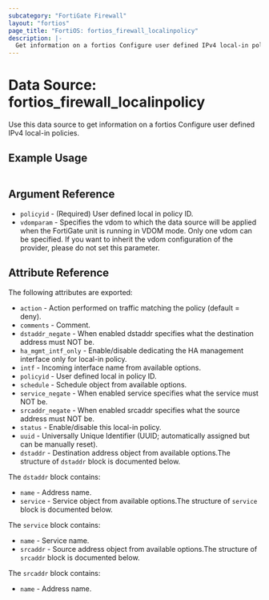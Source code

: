 ```yaml
---
subcategory: "FortiGate Firewall"
layout: "fortios"
page_title: "FortiOS: fortios_firewall_localinpolicy"
description: |-
  Get information on a fortios Configure user defined IPv4 local-in policies.
---
```


# Data Source: fortios_firewall_localinpolicy
Use this data source to get information on a fortios Configure user defined IPv4 local-in policies.


## Example Usage

```hcl

```

## Argument Reference

* `policyid` - (Required) User defined local in policy ID.
* `vdomparam` - Specifies the vdom to which the data source will be applied when the FortiGate unit is running in VDOM mode. Only one vdom can be specified. If you want to inherit the vdom configuration of the provider, please do not set this parameter.

## Attribute Reference

The following attributes are exported:

* `action` - Action performed on traffic matching the policy (default = deny).
* `comments` - Comment.
* `dstaddr_negate` - When enabled dstaddr specifies what the destination address must NOT be.
* `ha_mgmt_intf_only` - Enable/disable dedicating the HA management interface only for local-in policy.
* `intf` - Incoming interface name from available options.
* `policyid` - User defined local in policy ID.
* `schedule` - Schedule object from available options.
* `service_negate` - When enabled service specifies what the service must NOT be.
* `srcaddr_negate` - When enabled srcaddr specifies what the source address must NOT be.
* `status` - Enable/disable this local-in policy.
* `uuid` - Universally Unique Identifier (UUID; automatically assigned but can be manually reset).
* `dstaddr` - Destination address object from available options.The structure of `dstaddr` block is documented below.

The `dstaddr` block contains:

* `name` - Address name.
* `service` - Service object from available options.The structure of `service` block is documented below.

The `service` block contains:

* `name` - Service name.
* `srcaddr` - Source address object from available options.The structure of `srcaddr` block is documented below.

The `srcaddr` block contains:

* `name` - Address name.
